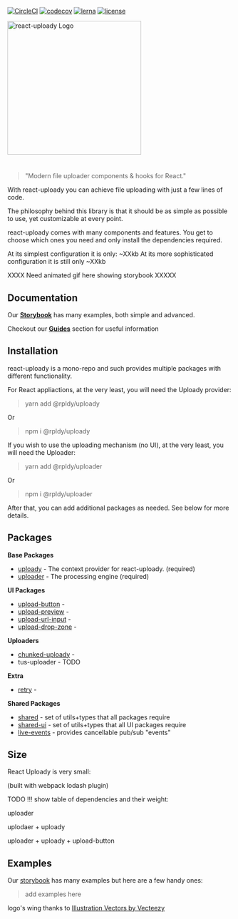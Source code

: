 [![CircleCI](https://circleci.com/gh/yoavniran/react-uploady.svg?style=svg)](https://circleci.com/gh/yoavniran/react-uploady)
[![codecov](https://codecov.io/gh/yoavniran/react-uploady/branch/master/graph/badge.svg)](https://codecov.io/gh/yoavniran/react-uploady)
[![lerna](https://img.shields.io/badge/maintained%20with-lerna-cc00ff.svg)](https://lerna.js.org/)
[![license](https://img.shields.io/github/license/yoavniran/react-uploady?color=blue&style=plastic)](https://github.com/yoavniran/react-uploady/blob/master/LICENCE)

<img src="https://res.cloudinary.com/yoav-cloud/image/upload/w_400/v22212321/icons/react-uploady-text-logo.png" width="300" alt='react-uploady Logo' aria-label='react-uploady' />

#

> "Modern file uploader components & hooks for React."

With react-uploady you can achieve file uploading with just a few lines of code.

The philosophy behind this library is that it should be as simple as possible to use, yet customizable at every point. 

react-uploady comes with many components and features. You get to choose which ones you need and only install the dependencies required.

At its simplest configuration it is only: ~XXkb
At its more sophisticated configuration it is still only ~XXkb

XXXX Need animated gif here showing storybook XXXXX

## Documentation

Our __[Storybook](https://react-uploady-storybook.netlify.com/)__ has many examples, both simple and advanced.

Checkout our __[Guides](https://github.com/yoavniran/react-uploady/blob/master/guides/)__ section for useful information


## Installation

react-uploady is a mono-repo and such provides multiple packages with different functionality.

For React appliactions, at the very least, you will need the Uploady provider:

> yarn add @rpldy/uploady

Or

> npm i @rpldy/uploady

If you wish to use the uploading mechanism (no UI), at the very least, you will need the Uploader:

> yarn add @rpldy/uploader

Or

> npm i @rpldy/uploader


After that, you can add additional packages as needed. See below for more details.




## Packages

**Base Packages**

* [uploady]() - The context provider for react-uploady. (required)
* [uploader]() - The processing engine (required)

**UI Packages**
* [upload-button]() - 
* [upload-preview]() - 
* [upload-url-input]() -
* [upload-drop-zone]() - 

**Uploaders**
* [chunked-uploady]() - 
* tus-uploader - TODO 

**Extra**
* [retry]() -

**Shared Packages**

* [shared]() - set of utils+types that all packages require  
* [shared-ui]() - set of utils+types that all UI packages require 
* [live-events]() - provides cancellable pub/sub "events" 


## Size

React Uploady is very small:

(built with webpack lodash plugin)

TODO !!! show table of dependencies and their weight:

uploader

uplodaer + uploady

uploader + uploady + upload-button


## Examples

Our [storybook](https://react-uploady-storybook.netlify.com/) has many examples but here are a few handy ones:

> add examples here




logo's wing thanks to <a href="https://www.vecteezy.com/free-vector/illustration">Illustration Vectors by Vecteezy</a>